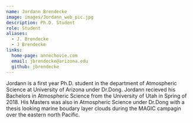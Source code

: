 ```yaml
---
name: Jordann Brendecke
image: images/Jordann_web_pic.jpg
description: Ph.D. Student
role: Student
aliases:
  - J. Brendecke
  - J Brendecke
links:
  home-page: annechovie.com
  email: jbrendecke@arizona.edu
  github: jbrendecke
---
```


Jordann is a first year Ph.D. student in the department of Atmospheric Science at University of Arizona under Dr.Dong. 
Jordann recieved his Bachelors in Atmospheric Science from the University of Utah in Spring of 2018. 
His Masters was also in Atmospheric Science under Dr.Dong with a thesis looking marine boudary layer clouds during the MAGIC campagin over the eastern north Pacific.
